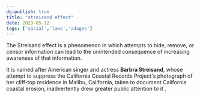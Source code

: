 ```yaml
---
dg-publish: true
title: "streisand effect"
date: 2023-05-12
tags: ['social','laws','adages']
---
```


The Streisand effect is a phenomenon in which attempts to hide, remove, or censor information can lead to the unintended consequence of increasing awareness of that information. 

It is named after American singer and actress **Barbra Streisand**, whose attempt to suppress the California Coastal Records Project's photograph of her cliff-top residence in Malibu, California, taken to document California coastal erosion, inadvertently drew greater public attention to it .

